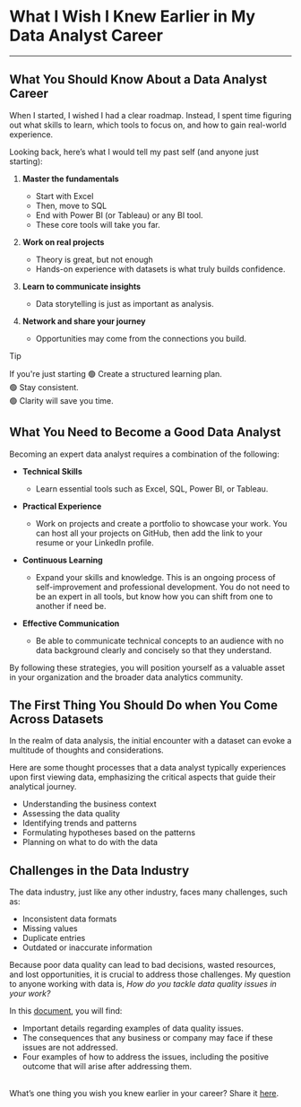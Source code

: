 # What I Wish I Knew Earlier in My Data Analyst Career
----

## What You Should Know About a Data Analyst Career
When I started, I wished I had a clear roadmap. Instead, I spent time figuring out what skills to learn, which tools to focus on, and how to gain real-world experience. 

Looking back, here’s what I would tell my past self (and anyone just starting):  

1. **Master the fundamentals**
   * Start with Excel
   * Then, move to SQL
   * End with Power BI (or Tableau) or any BI tool.
   * These core tools will take you far.

2. **Work on real projects**
   * Theory is great, but not enough
   * Hands-on experience with datasets is what truly builds confidence.

3. **Learn to communicate insights**
   * Data storytelling is just as important as analysis.

4. **Network and share your journey**
   * Opportunities may come from the connections you build.


> [!TIP]
> If you're just starting
> :green_circle: Create a structured learning plan.  
> :green_circle: Stay consistent.  
> :green_circle: Clarity will save you time.

## What You Need to Become a Good Data Analyst
Becoming an expert data analyst requires a combination of the following:  

* **Technical Skills**
  * Learn essential tools such as Excel, SQL, Power BI, or Tableau. 

* **Practical Experience**
  * Work on projects and create a portfolio to showcase your work. You can host all your projects on GitHub, then add the link to your resume or your LinkedIn profile.

* **Continuous Learning**
  * Expand your skills and knowledge. This is an ongoing process of self-improvement and professional development. You do not need to be an expert in all tools, but know how you can shift from one to another if need be.

* **Effective Communication**
  * Be able to communicate technical concepts to an audience with no data background clearly and concisely so that they understand.  

By following these strategies, you will position yourself as a valuable asset in your organization and the broader data analytics community.

## The First Thing You Should Do when You Come Across Datasets 
In the realm of data analysis, the initial encounter with a dataset can evoke a multitude of thoughts and considerations. 

Here are some thought processes that a data analyst typically experiences upon first viewing data, emphasizing the critical aspects that guide their analytical journey. 

* Understanding the business context
* Assessing the data quality
* Identifying trends and patterns
* Formulating hypotheses based on the patterns
* Planning on what to do with the data

## Challenges in the Data Industry
The data industry, just like any other industry, faces many challenges, such as:  
* Inconsistent data formats
* Missing values
* Duplicate entries
* Outdated or inaccurate information  

Because poor data quality can lead to bad decisions, wasted resources, and lost opportunities, it is crucial to address those challenges. My question to anyone working with data is, _How do you tackle data quality issues in your work?_

In this [document](https://www.linkedin.com/posts/edwigesongong_challenges-in-the-data-industry-activity-7310873170289250304-bqfk?utm_source=share&utm_medium=member_desktop&rcm=ACoAAB_1EqsB-d45rChQ2ctmpgYCEopN9YPppR0), you will find:  
* Important details regarding examples of data quality issues.
* The consequences that any business or company may face if these issues are not addressed.
* Four examples of how to address the issues, including the positive outcome that will arise after addressing them.
</br></br>


What’s one thing you wish you knew earlier in your career? Share it [here](https://www.linkedin.com/in/edwigesongong/).
